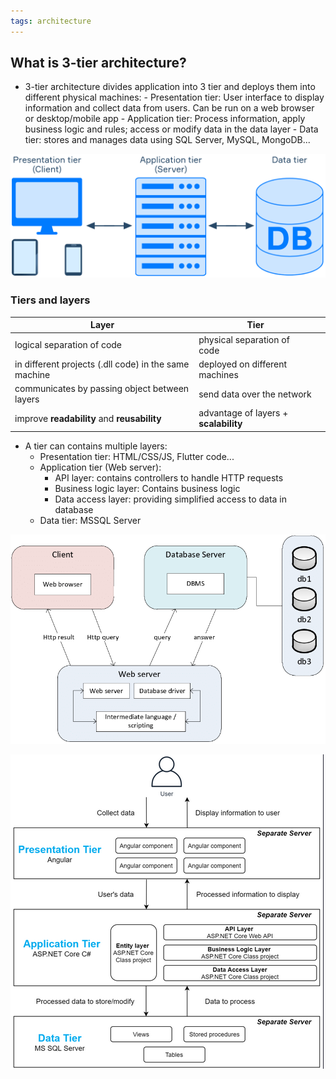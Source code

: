 ```yaml
---
tags: architecture
---
```

## What is 3-tier architecture?
- 3-tier architecture divides application into 3 tier and deploys them into different physical machines:
		- Presentation tier: User interface to display information and collect data from users. Can be run on a web browser or desktop/mobile app
		- Application tier: Process information, apply business logic and rules; access or modify data in the data layer 
		- Data tier: stores and manages data using SQL Server, MySQL, MongoDB...
  
 ![](attachments/Pasted%20image%2020230802092808.png)
 
### Tiers and layers

| Layer                                                 | Tier                                  |     |
| ----------------------------------------------------- | ------------------------------------- | --- |
| logical separation of code                            | physical separation of code           |     |
| in different projects (.dll code) in the same machine | deployed on different machines        |     |
| communicates by passing object between layers         | send data over the network            |     |
| improve **readability** and **reusability**           | advantage of layers + **scalability** |     |

- A tier can contains multiple layers:
	- Presentation tier: HTML/CSS/JS, Flutter code...
	- Application tier (Web server): 
		- API layer: contains controllers to handle HTTP requests
		- Business logic layer: Contains business logic
		- Data access layer: providing simplified access to data in database 
	- Data tier: MSSQL Server
  
![](attachments/3%20tier%20architecture-020820231018.png)

![](attachments/3%20tier%20architecture-220820232016.png)


